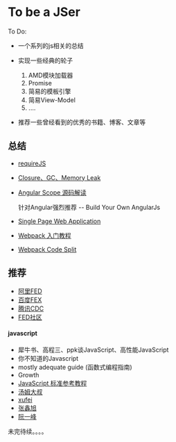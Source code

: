 # To be a JSer
To Do:

* 一个系列的js相关的总结

* 实现一些经典的轮子
    1. AMD模块加载器
    2. Promise
    3. 简易的模板引擎
    4. 简易View-Model
    5. ....
    
* 推荐一些曾经看到的优秀的书籍、博客、文章等


## 总结

* [requireJS](sections/requireJS/requireJS.md)

* [Closure、GC、Memory Leak](sections/closure、GC、Memory%20Leak/Closure、GC、Memory%20Leak.md)

* [Angular Scope 源码解读](sections/angular/scope.md)

    针对Angular强烈推荐 -- Build Your Own AngularJs

* [Single Page Web Application](sections/Single%20Page%20Web%20Application/Single%20Page%20Web%20Application.md)

* [Webpack 入门教程](sections/webpack/webpack.md)
* [Webpack Code Split](sections/webpack/code%20split.md)



## 推荐

* [阿里FED](http://taobaofed.org/)
* [百度FEX](http://fex.baidu.com/)
* [腾讯CDC](http://cdc.tencent.com/)
* [FED社区](http://frontenddev.org/)

#### javascript
* 犀牛书、高程三、ppk谈JavaScript、高性能JavaScript
* 你不知道的Javascript
* mostly adequate guide (函数式编程指南)
* Growth
* [JavaScript 标准参考教程](http://javascript.ruanyifeng.com)
* [汤姆大叔](http://www.cnblogs.com/TomXu/)
* [xufei](https://github.com/xufei/blog)
* [张鑫旭](http://www.zhangxinxu.com)
* [阮一峰](http://www.ruanyifeng.com/home.html)



未完待续。。。。


